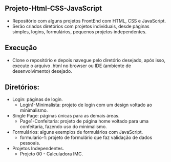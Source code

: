 ## Projeto-Html-CSS-JavaScript

- Repositório com alguns projetos FrontEnd com HTML, CSS e JavaScript.
- Serão criados diretórios com projetos individuais, desde páginas simples, logins, formulários, pequenos projetos independentes.

## Execução

- Clone o repositório e depois navegue pelo diretório desejado, após isso, execute o arquivo .html no browser ou IDE (ambiente de desenvolvimento) desejado.

## Diretórios:

- Login: páginas de login.
  - Login1-Minimalista: projeto de login com um design voltado ao minimalismo.
- Single Page: páginas únicas para as demais áreas.
  - Page1-Confeitaria: projeto de página home voltado para uma confeitaria, fazendo uso do minimalismo.
- Formulários: alguns exemplos de formulários com JavaScript.
  - formulario-1: projeto de formulário que faz validação de dados pessoais.
- Projetos Independentes.
  - Projeto 00 - Calculadora IMC.

